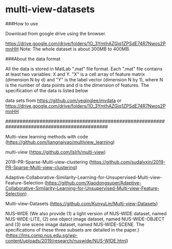 # multi-view-datasets

###How to use

Download from google drive using the browser.

https://drive.google.com/drive/folders/1O_3YmthAZGiq1ZPSdE74R7Nwos2PmnHH
Note: The whole dataset is about 300MB to 400MB.

###About the data format

All the data is stored in MatLab ".mat" file format. Each ".mat" file contains at least two variables: X and Y. "X" is a cell array of feature matrix (dimension N by d) and "Y" is the label vector (dimension N by 1), where N is the number of data points and d is the dimension of features. The specification of the data is listed below

data sets from https://github.com/yeqinglee/mvdata or https://drive.google.com/drive/folders/1O_3YmthAZGiq1ZPSdE74R7Nwos2PmnHH

############################################################################################

Multi-view learning methods with code (https://github.com/liangnaiyao/multiview_learning)

multi-view (https://github.com/lslrh/multi-view)

2019-PR-Sparse-Multi-view-clustering (https://github.com/sudalvxin/2019-PR-Sparse-Multi-view-clustering)

Adaptive-Collaborative-Similarity-Learning-for-Unsupervised-Multi-view-Feature-Selection (https://github.com/Xiaodongsuper/Adaptive-Collaborative-Similarity-Learning-for-Unsupervised-Multi-view-Feature-Selection)

Multi-view-Datasets (https://github.com/KunyuLin/Multi-view-Datasets)

NUS-WIDE (We also provide (1) a light version of NUS-WIDE dataset, named NUS-WIDE-LITE, (2) one object image dataset, named NUS-WIDE-OBJECT and (3) one scene image dataset, named NUS-WIDE-SCENE. The specifications of these three subsets are detailed in the paper.)(https://lms.comp.nus.edu.sg/wp-content/uploads/2019/research/nuswide/NUS-WIDE.html)

